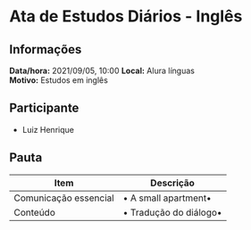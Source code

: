 # Ata de Estudos Diários - Inglês

## Informações

**Data/hora:** 2021/09/05, 10:00
**Local:** Alura línguas <br>
**Motivo:** Estudos em inglês

## Participante

- Luiz Henrique

## Pauta

| Item                  | Descrição                   |
| --------------------- | --------------------------- |
| Comunicação essencial | • A small apartment• <br>   |
| Conteúdo              | • Tradução do diálogo• <br> |
